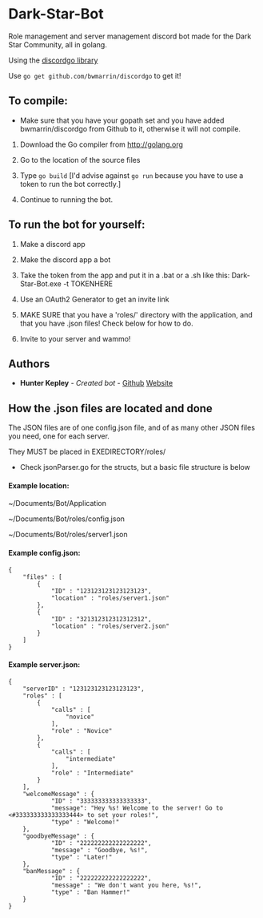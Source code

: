 # Dark-Star-Bot
Role management and server management discord bot made for the Dark Star Community, all in golang.

Using the [discordgo library](https://www.github.com/bwmarrin/discordgo)

Use `go get github.com/bwmarrin/discordgo` to get it!

## To compile:

* Make sure that you have your gopath set and you have added bwmarrin/discordgo from Github to it, otherwise it will not compile.

1) Download the Go compiler from http://golang.org

2) Go to the location of the source files

3) Type `go build` [I'd advise against `go run` because you have to use a token to run the bot correctly.]

4) Continue to running the bot.

## To run the bot for yourself:

1) Make a discord app

2) Make the discord app a bot

3) Take the token from the app and put it in a .bat or a .sh like this: Dark-Star-Bot.exe -t TOKENHERE

4) Use an OAuth2 Generator to get an invite link

5) MAKE SURE that you have a 'roles/' directory with the application, and that you have .json files! Check below for how to do.

6) Invite to your server and wammo!

## Authors

* **Hunter Kepley** - *Created bot* - [Github](https://www.github.com/hunterkepley) [Website](hunterkepley.github.io)

## How the .json files are located and done
The JSON files are of one config.json file, and of as many other JSON files you need, one for each server.

They MUST be placed in EXEDIRECTORY/roles/

* Check jsonParser.go for the structs, but a basic file structure is below

#### Example location:

~/Documents/Bot/Application

~/Documents/Bot/roles/config.json

~/Documents/Bot/roles/server1.json

#### Example config.json:

```
{
    "files" : [
        {
            "ID" : "123123123123123123",
            "location" : "roles/server1.json"
        },
        {
            "ID" : "321312312312312312",
            "location" : "roles/server2.json"
        }
    ]
}
```

#### Example server.json:

```
{
    "serverID" : "123123123123123123",
    "roles" : [
        {
            "calls" : [
                "novice"
            ],
            "role" : "Novice"
        },
        {
            "calls" : [
                "intermediate"
            ],
            "role" : "Intermediate"
        }
    ],
    "welcomeMessage" : {
            "ID" : "333333333333333333",
            "message": "Hey %s! Welcome to the server! Go to <#333333333333333444> to set your roles!",
            "type" : "Welcome!"
    },
    "goodbyeMessage" : {
            "ID" : "222222222222222222",
            "message" : "Goodbye, %s!",
            "type" : "Later!"
    },
    "banMessage" : {
            "ID" : "222222222222222222",
            "message" : "We don't want you here, %s!",
            "type" : "Ban Hammer!"
    }
}
```